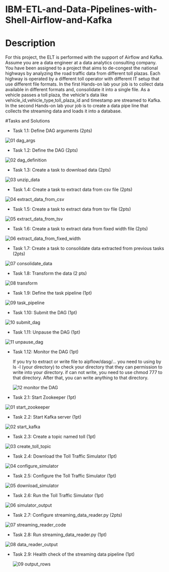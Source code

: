 # IBM-ETL-and-Data-Pipelines-with-Shell-Airflow-and-Kafka
# Description
For this project, the ELT is performed with the support of Airflow and Kafka. Assume you are a data engineer at a data analytics consulting company. You have been assigned to a project that aims to de-congest the national highways by analyzing the road traffic data from different toll plazas. Each highway is operated by a different toll operator with different IT setup that use different file formats.
In the first Hands-on lab your job is to collect data available in different formats and, consolidate it into a single file. As a vehicle passes a toll plaza, the vehicle's data like vehicle_id,vehicle_type,toll_plaza_id and timestamp are streamed to Kafka. In the second Hands-on lab your job is to create a data pipe line that collects the streaming data and loads it into a database.

#Tasks and Solutions
- Task 1.1: Define DAG arguments (2pts)

![01 dag_args](https://github.com/chaiyaS/IBM-ETL-and-Data-Pipelines-with-Shell-Airflow-and-Kafka/assets/142322529/2d795dcb-0e52-4ded-96e1-3c02a52fd8b6)

- Task 1.2: Define the DAG (2pts)

![02 dag_definition](https://github.com/chaiyaS/IBM-ETL-and-Data-Pipelines-with-Shell-Airflow-and-Kafka/assets/142322529/56fd7682-8078-4e5b-9c4e-e21a4b5bea78)

- Task 1.3: Create a task to download data (2pts)
  
![03 unzip_data](https://github.com/chaiyaS/IBM-ETL-and-Data-Pipelines-with-Shell-Airflow-and-Kafka/assets/142322529/96c7a3e7-5ff9-4e82-88ef-4ec7b0cfdcf5)

- Task 1.4: Create a task to extract data from csv file (2pts)

![04 extract_data_from_csv](https://github.com/chaiyaS/IBM-ETL-and-Data-Pipelines-with-Shell-Airflow-and-Kafka/assets/142322529/0750667c-a0a2-4ce1-9757-578b8580b0c0)

- Task 1.5: Create a task to extract data from tsv file (2pts)

![05 extract_data_from_tsv](https://github.com/chaiyaS/IBM-ETL-and-Data-Pipelines-with-Shell-Airflow-and-Kafka/assets/142322529/e37336a6-b914-469c-b49e-fa417ed12c81)

- Task 1.6: Create a task to extract data from fixed width file (2pts)

![06 extract_data_from_fixed_width](https://github.com/chaiyaS/IBM-ETL-and-Data-Pipelines-with-Shell-Airflow-and-Kafka/assets/142322529/4e1b5ed2-dd1f-40a7-b498-35fdf599da02)

- Task 1.7: Create a task to consolidate data extracted from previous tasks (2pts)

![07 consolidate_data](https://github.com/chaiyaS/IBM-ETL-and-Data-Pipelines-with-Shell-Airflow-and-Kafka/assets/142322529/ba8c7c79-acaf-42d8-860b-ec0f7d830325)

- Task 1.8: Transform the data (2 pts)

![08 transform](https://github.com/chaiyaS/IBM-ETL-and-Data-Pipelines-with-Shell-Airflow-and-Kafka/assets/142322529/2d2a7245-65ff-494a-9663-4da553e98a7e)

- Task 1.9: Define the task pipeline (1pt)

![09 task_pipeline](https://github.com/chaiyaS/IBM-ETL-and-Data-Pipelines-with-Shell-Airflow-and-Kafka/assets/142322529/6674c21d-45ca-4579-969b-c9a7f47f3e2b)

- Task 1.10: Submit the DAG (1pt)

![10 submit_dag](https://github.com/chaiyaS/IBM-ETL-and-Data-Pipelines-with-Shell-Airflow-and-Kafka/assets/142322529/52c6cb4e-2de1-4f1a-9292-a3112cd23a7b)

- Task 1.11: Unpause the DAG (1pt)

![11 unpause_dag](https://github.com/chaiyaS/IBM-ETL-and-Data-Pipelines-with-Shell-Airflow-and-Kafka/assets/142322529/91aeff55-ab5c-430a-a86f-c7e58b4bcc9c)

- Task 1.12: Monitor the DAG (1pt)
  
  If you try to extract or write file to aipflow/dasg/... you need to using by ls -l (your directory) to check your directory that they can permission to write into your directory. if can not write, you need to use chmod 777 to that directory. After that, you can write anything to that directory.

  ![12 monitor the DAG](https://github.com/chaiyaS/IBM-ETL-and-Data-Pipelines-with-Shell-Airflow-and-Kafka/assets/142322529/000da55e-79aa-405b-983d-4703cd254504)

- Task 2.1: Start Zookeeper (1pt)

![01 start_zookeeper](https://github.com/chaiyaS/IBM-ETL-and-Data-Pipelines-with-Shell-Airflow-and-Kafka/assets/142322529/52312a9c-e9d3-4099-98ae-bde0f8b81d5e)

- Task 2.2: Start Kafka server (1pt)

![02 start_kafka](https://github.com/chaiyaS/IBM-ETL-and-Data-Pipelines-with-Shell-Airflow-and-Kafka/assets/142322529/ecfca1f7-ab5f-4b1a-a662-09ad1fb120ce)

- Task 2.3: Create a topic named toll (1pt)

![03 create_toll_topic](https://github.com/chaiyaS/IBM-ETL-and-Data-Pipelines-with-Shell-Airflow-and-Kafka/assets/142322529/4969c5dd-85ca-49a0-bbd9-bfabd1891fa4)

- Task 2.4: Download the Toll Traffic Simulator (1pt)

![04 configure_simulator](https://github.com/chaiyaS/IBM-ETL-and-Data-Pipelines-with-Shell-Airflow-and-Kafka/assets/142322529/b193b02c-d3af-45a2-b7fe-04e94f7d049f)

- Task 2.5: Configure the Toll Traffic Simulator (1pt)

![05 download_simulator](https://github.com/chaiyaS/IBM-ETL-and-Data-Pipelines-with-Shell-Airflow-and-Kafka/assets/142322529/05bae677-bc5d-4d0e-af0c-6f5e0bd11e1b)

- Task 2.6: Run the Toll Traffic Simulator (1pt)

![06 simulator_output](https://github.com/chaiyaS/IBM-ETL-and-Data-Pipelines-with-Shell-Airflow-and-Kafka/assets/142322529/2cee812d-70c4-473f-9325-d5eee86ec4f5)

- Task 2.7: Configure streaming_data_reader.py (2pts)

![07 streaming_reader_code](https://github.com/chaiyaS/IBM-ETL-and-Data-Pipelines-with-Shell-Airflow-and-Kafka/assets/142322529/7457d878-b835-4a3b-80f4-e119ce82d6e5)

- Task 2.8: Run streaming_data_reader.py (1pt)

![08 data_reader_output](https://github.com/chaiyaS/IBM-ETL-and-Data-Pipelines-with-Shell-Airflow-and-Kafka/assets/142322529/968d6476-d100-4423-b1c1-83f86f85b13b)

- Task 2.9: Health check of the streaming data pipeline (1pt)
  
  ![09 output_rows](https://github.com/chaiyaS/IBM-ETL-and-Data-Pipelines-with-Shell-Airflow-and-Kafka/assets/142322529/9ed49371-ac9e-4dd2-b590-f3a012dcadbc)
